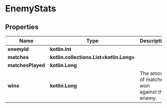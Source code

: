 
# EnemyStats

## Properties
| Name | Type | Description | Notes |
| ------------ | ------------- | ------------- | ------------- |
| **enemyId** | **kotlin.Int** |  |  |
| **matches** | **kotlin.collections.List&lt;kotlin.Long&gt;** |  |  |
| **matchesPlayed** | **kotlin.Long** |  |  |
| **wins** | **kotlin.Long** | The amount of matches won against the enemy. |  |



